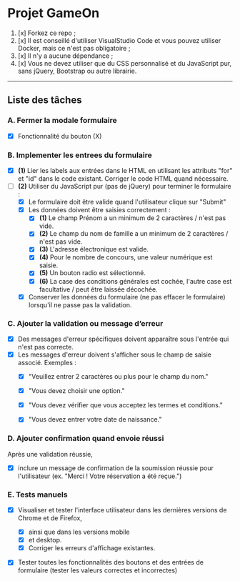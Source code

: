 # Projet GameOn
1. [x] Forkez ce repo ;
2. [x] Il est conseillé d'utiliser VisualStudio Code et vous pouvez utiliser Docker, mais ce n'est pas obligatoire ;
3. [x] Il n'y a aucune dépendance ;
4. [x] Vous ne devez utiliser que du CSS personnalisé et du JavaScript pur, sans jQuery, Bootstrap ou autre librairie.

---

## Liste des tâches

### A. Fermer la modale formulaire
- [x] Fonctionnalité du bouton (X)

### B. Implementer les entrees du formulaire
- [x] **(1)** Lier les labels aux entrées dans le HTML en utilisant les attributs "for" et "id" dans le code existant. Corriger le code HTML quand nécessaire.
- [ ] **(2)** Utiliser du JavaScript pur (pas de jQuery) pour terminer le formulaire :
    - [x] Le formulaire doit être valide quand l'utilisateur clique sur "Submit"
    - [x] Les données doivent être saisies correctement :
        - [x] **(1)** Le champ Prénom a un minimum de 2 caractères / n'est pas vide.
        - [x] **(2)** Le champ du nom de famille a un minimum de 2 caractères / n'est pas vide.
        - [x] **(3)** L'adresse électronique est valide.
        - [x] **(4)** Pour le nombre de concours, une valeur numérique est saisie.
        - [x] **(5)** Un bouton radio est sélectionné.
        - [x] **(6)** La case des conditions générales est cochée, l'autre case est facultative / peut être laissée décochée.
    - [x] Conserver les données du formulaire (ne pas effacer le formulaire) lorsqu'il ne passe pas la validation.

### C. Ajouter la validation ou message d’erreur
- [x] Des messages d'erreur spécifiques doivent apparaître sous l'entrée qui n'est pas correcte.
- [x] Les messages d'erreur doivent s'afficher sous le champ de saisie associé.
  Exemples :
    - [x] "Veuillez entrer 2 caractères ou plus pour le champ du nom."
    - [x] "Vous devez choisir une option."
    - [x] "Vous devez vérifier que vous acceptez les termes et conditions."
    - [x] "Vous devez entrer votre date de naissance."


### D. Ajouter confirmation quand envoie réussi
Après une validation réussie,
- [x] inclure un message de confirmation de la soumission réussie pour l'utilisateur
  (ex. "Merci ! Votre réservation a été reçue.")

### E. Tests manuels
- [x] Visualiser et tester l'interface utilisateur dans les dernières versions de Chrome et de Firefox,
    - [x] ainsi que dans les versions mobile
    - [x] et desktop.
    - [x] Corriger les erreurs d'affichage existantes.
- [x] Tester toutes les fonctionnalités des boutons et des entrées de formulaire
  (tester les valeurs correctes et incorrectes)


